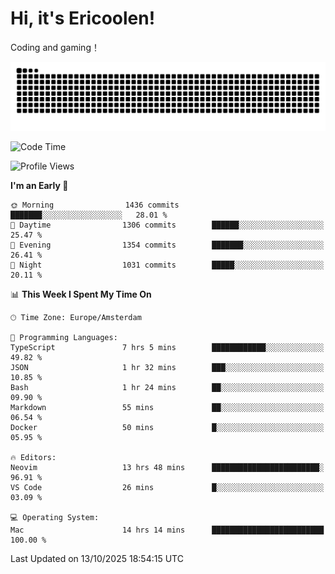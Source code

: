 # Hi, it's Ericoolen!
Coding and gaming！

<picture>
  <source media="(prefers-color-scheme: dark)" srcset="https://raw.githubusercontent.com/Eric-Song-Nop/Eric-Song-Nop/output/github-contribution-grid-snake-dark.svg">
  <source media="(prefers-color-scheme: light)" srcset="https://raw.githubusercontent.com/Eric-Song-Nop/Eric-Song-Nop/output/github-contribution-grid-snake.svg">
  <img alt="github contribution grid snake animation" src="https://raw.githubusercontent.com/Eric-Song-Nop/Eric-Song-Nop/output/github-contribution-grid-snake.svg">
</picture>

<!--START_SECTION:waka-->
![Code Time](http://img.shields.io/badge/Code%20Time-1%2C947%20hrs%2022%20mins-blue)

![Profile Views](http://img.shields.io/badge/Profile%20Views-0-blue)

**I'm an Early 🐤** 

```text
🌞 Morning                1436 commits        ███████░░░░░░░░░░░░░░░░░░   28.01 % 
🌆 Daytime                1306 commits        ██████░░░░░░░░░░░░░░░░░░░   25.47 % 
🌃 Evening                1354 commits        ███████░░░░░░░░░░░░░░░░░░   26.41 % 
🌙 Night                  1031 commits        █████░░░░░░░░░░░░░░░░░░░░   20.11 % 
```


📊 **This Week I Spent My Time On** 

```text
🕑︎ Time Zone: Europe/Amsterdam

💬 Programming Languages: 
TypeScript               7 hrs 5 mins        ████████████░░░░░░░░░░░░░   49.82 % 
JSON                     1 hr 32 mins        ███░░░░░░░░░░░░░░░░░░░░░░   10.85 % 
Bash                     1 hr 24 mins        ██░░░░░░░░░░░░░░░░░░░░░░░   09.90 % 
Markdown                 55 mins             ██░░░░░░░░░░░░░░░░░░░░░░░   06.54 % 
Docker                   50 mins             █░░░░░░░░░░░░░░░░░░░░░░░░   05.95 % 

🔥 Editors: 
Neovim                   13 hrs 48 mins      ████████████████████████░   96.91 % 
VS Code                  26 mins             █░░░░░░░░░░░░░░░░░░░░░░░░   03.09 % 

💻 Operating System: 
Mac                      14 hrs 14 mins      █████████████████████████   100.00 % 
```


 Last Updated on 13/10/2025 18:54:15 UTC
<!--END_SECTION:waka-->
